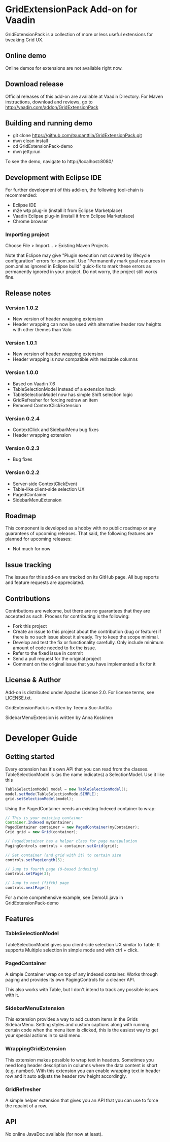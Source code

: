 # GridExtensionPack Add-on for Vaadin

GridExtensionPack is a collection of more or less useful extensions for tweaking 
Grid UX.

## Online demo

Online demos for extensions are not available right now.

## Download release

Official releases of this add-on are available at Vaadin Directory. For Maven 
instructions, download and reviews, go to http://vaadin.com/addon/GridExtensionPack

## Building and running demo

- git clone https://github.com/tsuoanttila/GridExtensionPack.git
- mvn clean install
- cd GridExtensionPack-demo
- mvn jetty:run

To see the demo, navigate to http://localhost:8080/

## Development with Eclipse IDE

For further development of this add-on, the following tool-chain is recommended:
- Eclipse IDE
- m2e wtp plug-in (install it from Eclipse Marketplace)
- Vaadin Eclipse plug-in (install it from Eclipse Marketplace)
- Chrome browser

### Importing project

Choose File > Import... > Existing Maven Projects

Note that Eclipse may give "Plugin execution not covered by lifecycle 
configuration" errors for pom.xml. Use "Permanently mark goal resources in 
pom.xml as ignored in Eclipse build" quick-fix to mark these errors as 
permanently ignored in your project. Do not worry, the project still works fine. 

## Release notes

### Version 1.0.2
- New version of header wrapping extension
- Header wrapping can now be used with alternative header row heights with other
  themes than Valo

### Version 1.0.1
- New version of header wrapping extension
- Header wrapping is now compatible with resizable columns

### Version 1.0.0
- Based on Vaadin 7.6
- TableSelectionModel instead of a extension hack
- TableSelectionModel now has simple Shift selection logic
- GridRefresher for forcing redraw an item
- Removed ContextClickExtension

### Version 0.2.4
- ContextClick and SidebarMenu bug fixes
- Header wrapping extension

### Version 0.2.3
- Bug fixes

### Version 0.2.2
- Server-side ContextClickEvent
- Table-like client-side selection UX
- PagedContainer
- SidebarMenuExtension

## Roadmap

This component is developed as a hobby with no public roadmap or any guarantees 
of upcoming releases. That said, the following features are planned for upcoming 
releases:
- Not much for now

## Issue tracking

The issues for this add-on are tracked on its GitHub page. All bug reports and feature requests are appreciated. 

## Contributions

Contributions are welcome, but there are no guarantees that they are accepted as 
such. Process for contributing is the following:
- Fork this project
- Create an issue to this project about the contribution (bug or feature) if there is no such issue about it already. Try to keep the scope minimal.
- Develop and test the fix or functionality carefully. Only include minimum amount of code needed to fix the issue.
- Refer to the fixed issue in commit
- Send a pull request for the original project
- Comment on the original issue that you have implemented a fix for it

## License & Author

Add-on is distributed under Apache License 2.0. For license terms, see LICENSE.txt.

GridExtensionPack is written by Teemu Suo-Anttila

SidebarMenuExtension is written by Anna Koskinen

# Developer Guide

## Getting started

Every extension has it's own API that you can read from the classes. TableSelectionModel is
(as the name indicates) a SelectionModel. Use it like this
```java
TableSelectionModel model = new TableSelectionModel();
model.setMode(TableSelectionMode.SIMPLE);
grid.setSelectionModel(model);
```

Using the PagedContainer needs an existing Indexed container to wrap:

```java
// This is your existing container
Container.Indexed myContainer;
PagedContainer container = new PagedContainer(myContainer);
Grid grid = new Grid(container);

// PagedContainer has a helper class for page manipulation
PagingControls controls = container.setGrid(grid);

// Set container (and grid with it) to certain size
controls.setPageLength(5);

// Jump to fourth page (0-based indexing)
controls.setPage(3);

// Jump to next (fifth) page
controls.nextPage();
```

For a more comprehensive example, see DemoUI.java in GridExtensionPack-demo

## Features

### TableSelectionModel

TableSelectionModel gives you client-side selection UX similar 
to Table. It supports Multiple selection in simple mode and with ctrl + 
click.

### PagedContainer

A simple Container wrap on top of any indexed container. Works through 
paging and provides its own PagingControls for a cleaner API.

This also works with Table, but I don't intend to track any possible 
issues with it.

### SidebarMenuExtension

This extension provides a way to add custom items in the Grids 
SidebarMenu. Setting styles and custom captions along with running 
certain code when the menu item is clicked, this is the easiest way to 
get your special actions in to said menu.

### WrappingGridExtension

This extension makes possible to wrap text in headers. Sometimes you
need long header description in columns where the data content is short
(e.g. number). With this extension you can enable wrapping text in
header row and it auto adjusts the header row height accordingly.  

### GridRefresher

A simple helper extension that gives you an API that you can use to
force the repaint of a row.

## API

No online JavaDoc available (for now at least).
